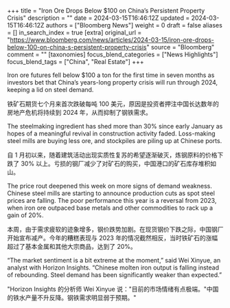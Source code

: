 +++
title = "Iron Ore Drops Below $100 on China’s Persistent Property Crisis"
description = ""
date = 2024-03-15T16:46:12Z
updated = 2024-03-15T16:46:12Z
authors = ["Bloomberg News"]
weight = 0
draft = false
aliases = []
in_search_index = true
[extra]
original_url = "https://www.bloomberg.com/news/articles/2024-03-15/iron-ore-drops-below-100-on-china-s-persistent-property-crisis"
source = "Bloomberg"
comment = ""
[taxonomies]
focus_blend_categories = ["News Highlights"]
focus_blend_tags = ["China", "Real Estate"]
+++

Iron ore futures fell below $100 a ton for the first time in seven months as investors bet that China’s years-long property crisis will run through 2024, keeping a lid on steel demand.

铁矿石期货七个月来首次跌破每吨 100 美元，原因是投资者押注中国长达数年的房地产危机将持续到 2024 年，从而抑制了钢铁需求。

The steelmaking ingredient has shed more than 30% since early January as hopes of a meaningful revival in construction activity faded. Loss-making steel mills are buying less ore, and stockpiles are piling up at Chinese ports.

自 1 月初以来，随着建筑活动出现实质性复苏的希望逐渐破灭，炼钢原料的价格下跌了 30% 以上。亏损的钢厂减少了对矿石的购买，中国港口的矿石库存堆积如山。

The price rout deepened this week on more signs of demand weakness. Chinese steel mills are starting to announce production cuts as spot steel prices are falling. The poor performance this year is a reversal from 2023, when iron ore outpaced base metals and other commodities to rack up a gain of 20%.

本周，由于需求疲软的迹象增多，钢价跌势加剧。在现货钢价下跌之际，中国钢厂开始宣布减产。今年的糟糕表现与 2023 年的情况截然相反，当时铁矿石的涨幅超过了基本金属和其他大宗商品，达到了 20%。

“The market sentiment is a bit extreme at the moment,” said Wei Xinyue, an analyst with Horizon Insights. “Chinese molten iron output is falling instead of rebounding. Steel demand has been significantly weaker than expected.”

"Horizon Insights 的分析师 Wei Xinyue 说："目前的市场情绪有点极端。"中国的铁水产量不升反降。钢铁需求明显弱于预期。"

